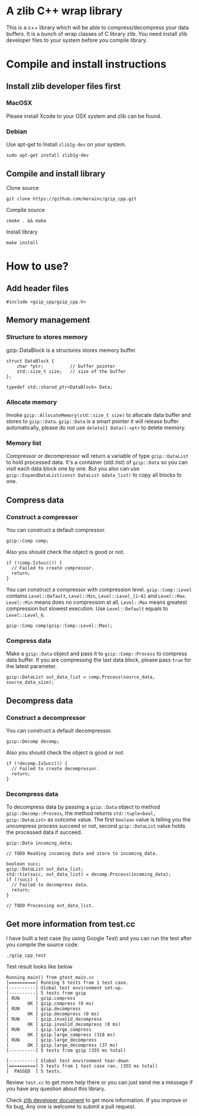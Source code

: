 A zlib C++ wrap library
=======================

This is a c++ library which will be able to compress/decompress your data buffers. It is a bunch of wrap classes of C library zlib. You need install zlib developer files to your system before you compile library.

Compile and install instructions
================================

Install zlib developer files first
----------------------------------

### MacOSX

Please install Xcode to your OSX system and zlib can be found.

### Debian

Use apt-get to Install `zlib1g-dev` on your system.

```
sudo apt-get install zlib1g-dev
```

Compile and install library
---------------------------

Clone source

```
git clone https://github.com/merainc/gzip_cpp.git
```

Compile source

```
cmake . && make
```

Install library

```
make install
```

How to use?
===========

Add header files
----------------

```
#include <gzip_cpp/gzip_cpp.h>
```

Memory management
-----------------

### Structure to stores memory

gzip::DataBlock is a structures stores memory buffer.

```
struct DataBlock {
    char *ptr;          // buffer pointer
    std::size_t size;   // size of the buffer
};

typedef std::shared_ptr<DataBlock> Data;
```

### Allocate memory

Invoke `gzip::AllocateMemory(std::size_t size)` to allocate data buffer and stores to `gzip::Data`. `gzip::Data` is a smart pointer it will release buffer automatically, please do not use `delete[] Data()->ptr` to delete memory.

### Memory list

Compressor or decompressor will return a variable of type `gzip::DataList` to hold processed data. It's a container (std::list) of `gzip::Data` so you can visit each data block one by one. But you also can use `gzip::ExpandDataList(const DataList &data_list)` to copy all blocks to one.

Compress data
-------------

### Construct a compressor

You can construct a default compressor.

```
gzip::Comp comp;
```

Also you should check the object is good or not.

```
if (!comp.IsSucc()) {
  // Failed to create compressor.
  return;
}
```

You can construct a compressor with compression level. `gzip::Comp::Level` contains `Level::Default`, `Level::Min`, `Level::Level_[1~8]` and `Level::Max`. `Level::Min` means does no compression at all, `Level::Max` means greatest compression but slowest execution. Use `Level::Default` equals to `Level::Level_6`.

```
gzip::Comp comp(gzip::Comp::Level::Max);
```

### Compress data

Make a `gzip::Data` object and pass it to `gzip::Comp::Process` to compress data buffer. If you are compressing the last data block, please pass `true` for the latest parameter.

```
gzip::DataList out_data_list = comp.Process(source_data, source_data_size);
```

Decompress data
---------------

### Construct a decompressor

You can construct a default decompressor.

```
gzip::Decomp decomp;
```

Also you should check the object is good or not.

```
if (!decomp.IsSucc()) {
  // Failed to create decompressor.
  return;
}
```

### Decompress data

To decompress data by passing a `gzip::Data` object to method `gzip::Decomp::Process`, the method returns `std::tuple<bool, gzip::DataList>` as outcome value. The first `boolean` value is telling you the uncompress process succeed or not, second `gzip::DataList` value holds the processed data if succeed.

```
gzip::Data incoming_data;

// TODO Reading incoming data and store to incoming_data.

boolean succ;
gzip::DataList out_data_list;
std::tie(succ, out_data_list) = decomp.Process(incoming_data);
if (!succ) {
  // Failed to decompress data.
  return;
}

// TODO Processing out_data_list.
```

Get more information from test.cc
---------------------------------

I have built a test case (by using Google Test) and you can run the test after you compile the source code.

```
./gzip_cpp_test
```

Test result looks like below

```
Running main() from gtest_main.cc
[==========] Running 5 tests from 1 test case.
[----------] Global test environment set-up.
[----------] 5 tests from gzip
[ RUN      ] gzip.compress
[       OK ] gzip.compress (0 ms)
[ RUN      ] gzip.decompress
[       OK ] gzip.decompress (0 ms)
[ RUN      ] gzip.invalid_decompress
[       OK ] gzip.invalid_decompress (0 ms)
[ RUN      ] gzip.large_compress
[       OK ] gzip.large_compress (318 ms)
[ RUN      ] gzip.large_decompress
[       OK ] gzip.large_decompress (37 ms)
[----------] 5 tests from gzip (355 ms total)

[----------] Global test environment tear-down
[==========] 5 tests from 1 test case ran. (355 ms total)
[  PASSED  ] 5 tests.
```

Review `test.cc` to get more help there or you can just send me a message if you have any question about this library.

Check [zlib developer document](http://www.zlib.net/zlib_how.html) to get more information. If you improve or fix bug, Any one is welcome to submit a pull request.
